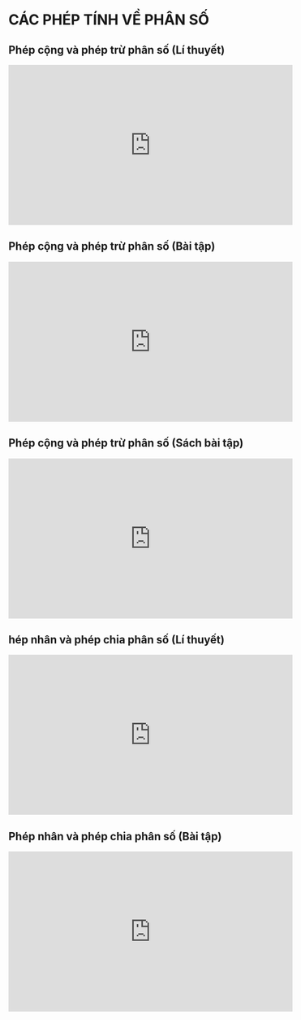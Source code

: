 # CÁC PHÉP TÍNH VỀ PHÂN SỐ
## Phép cộng và phép trừ phân số (Lí thuyết)
<iframe width="560" height="315" src="https://www.youtube.com/embed/y7mv0dJc0Sk?si=nVgezW1hbItbrPDE" title="YouTube video player" frameborder="0" allow="accelerometer; autoplay; clipboard-write; encrypted-media; gyroscope; picture-in-picture; web-share" referrerpolicy="strict-origin-when-cross-origin" allowfullscreen></iframe>

## Phép cộng và phép trừ phân số (Bài tập)
<iframe width="560" height="315" src="https://www.youtube.com/embed/1Pa-8L32TKE?si=2F0rXEqeWWTnk9YD" title="YouTube video player" frameborder="0" allow="accelerometer; autoplay; clipboard-write; encrypted-media; gyroscope; picture-in-picture; web-share" referrerpolicy="strict-origin-when-cross-origin" allowfullscreen></iframe>

## Phép cộng và phép trừ phân số (Sách bài tập)
<iframe width="560" height="315" src="https://www.youtube.com/embed/0vmItyd3RVg?si=1ueoUnf_PeEXM9OL" title="YouTube video player" frameborder="0" allow="accelerometer; autoplay; clipboard-write; encrypted-media; gyroscope; picture-in-picture; web-share" referrerpolicy="strict-origin-when-cross-origin" allowfullscreen></iframe>

## hép nhân và phép chia phân số (Lí thuyết)
<iframe width="560" height="315" src="https://www.youtube.com/embed/rWxbZS_ypjQ?si=8WWsiU4xUuwahLxz" title="YouTube video player" frameborder="0" allow="accelerometer; autoplay; clipboard-write; encrypted-media; gyroscope; picture-in-picture; web-share" referrerpolicy="strict-origin-when-cross-origin" allowfullscreen></iframe>

## Phép nhân và phép chia phân số (Bài tập)
<iframe width="560" height="315" src="https://www.youtube.com/embed/0mK-jPz_xZY?si=THAOFvej1FBWpChE" title="YouTube video player" frameborder="0" allow="accelerometer; autoplay; clipboard-write; encrypted-media; gyroscope; picture-in-picture; web-share" referrerpolicy="strict-origin-when-cross-origin" allowfullscreen></iframe>

